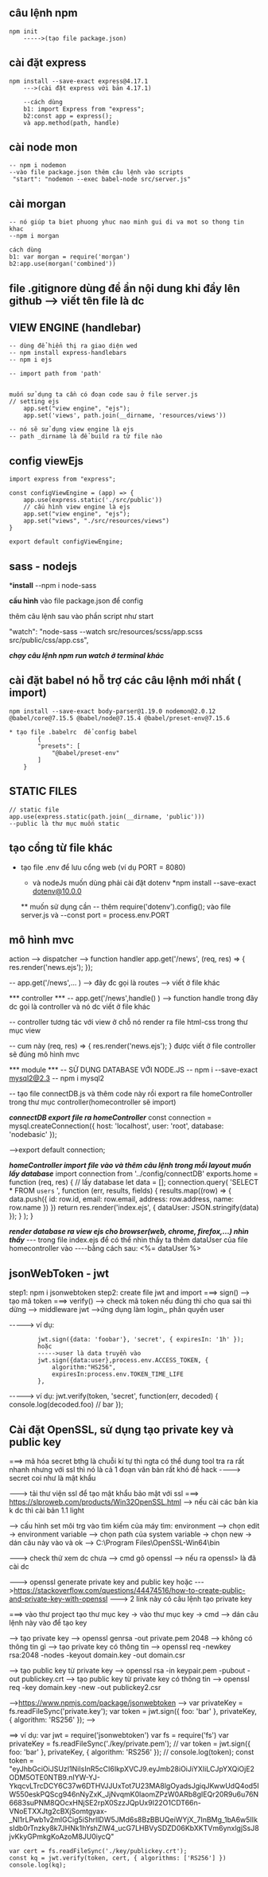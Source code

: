 ## câu lệnh npm
    npm init 
        ----->(tạo file package.json)

## cài đặt express
    npm install --save-exact express@4.17.1
        --->(cài đặt express với bản 4.17.1)

        --cách dùng
        b1: import Express from "express";
        b2:const app = express();
        và app.method(path, handle)

## cài node mon
    -- npm i nodemon
    --vào file package.json thêm câu lệnh vào scripts
     "start": "nodemon --exec babel-node src/server.js"

## cài morgan 
    -- nó giúp ta biet phuong yhuc nao minh gui di va mot so thong tin khac
    --npm i morgan

    cách dùng 
    b1: var morgan = require('morgan')
    b2:app.use(morgan('combined'))
    
## file .gitignore dùng để ẩn nội dung khi đẩy lên github --> viết tên file là dc

## VIEW ENGINE (handlebar)
    -- dùng để hiển thị ra giao diện wed
    -- npm install express-handlebars
    -- npm i ejs

    -- import path from 'path'
    

    muốn sử dụng ta cần có đoạn code sau ở file server.js
    // setting ejs
        app.set("view engine", "ejs");
        app.set('views', path.join(__dirname, 'resources/views'))

    -- nó sẽ sử dụng view engine là ejs
    -- path _dirname là để build ra từ file nào

## config viewEjs
    import express from "express";

    const configViewEngine = (app) => {
        app.use(express.static('./src/public'))
        // cấu hình view engine là ejs
        app.set("view engine", "ejs");
        app.set("views", "./src/resources/views")
    }

    export default configViewEngine;

## sass - nodejs
***install**
--npm i node-sass

**cấu hình**
vào file package.json để config

thêm câu lệnh sau vào phần script như start

 "watch": "node-sass --watch src/resources/scss/app.scss src/public/css/app.css",

***chạy câu lệnh npm run watch ở terminal khác***



## cài đặt babel nó hỗ trợ các câu lệnh mới nhất ( import)
    npm install --save-exact body-parser@1.19.0 nodemon@2.0.12 @babel/core@7.15.5 @babel/node@7.15.4 @babel/preset-env@7.15.6

    * tạo file .babelrc  để config babel
            {
            "presets": [
                "@babel/preset-env"
            ]
        }

## STATIC FILES
    // static file
    app.use(express.static(path.join(__dirname, 'public')))
    --public là thư mục muốn static

## tạo cổng từ file khác
* tạo file .env để lưu cổng web  (ví dụ PORT = 8080)
    * và nodeJs muốn dùng phải cài đặt dotenv
    *npm install --save-exact dotenv@10.0.0
    
    ** muốn sử dụng cần
    -- thêm require('dotenv').config();
    vào file server.js và
    --const port = process.env.PORT
    

## mô hình mvc
action --> dispatcher --> function handler
app.get('/news', (req, res) => {
    res.render('news.ejs');
});

-- app.get('/news',... )  --> đây đc gọi là routes --> viết ở file khác


*** controller ***
-- app.get('/news',handle() )  --> function handle trong đây dc gọi là controller và nó dc viết ở file khác 

-- controller tương tác với view ở chỗ nó render ra file html-css trong thư mục view

-- cum này (req, res) => {
    res.render('news.ejs');
} được viết ở file controller sẽ đúng mô hình mvc


*** module ***
-- SỬ DỤNG DATABASE VỚI NODE.JS
-- npm i --save-exact mysql2@2.3
-- npm i mysql2

-- tạo file connectDB.js 
và thêm code này rồi export ra file homeController trong thư mục controller(homecontroller sẽ import)


***connectDB export file ra homeController***
const connection = mysql.createConnection({
    host: 'localhost',
    user: 'root',
    database: 'nodebasic'
});

-->export default connection;

***homeController import file vào và thêm câu lệnh trong mỗi layout muốn lấy database***
import connection from '../config/connectDB'
exports.home = function (req, res) {
    // lấy database
    let data = [];
    connection.query(
        'SELECT * FROM `users` ',
        function (err, results, fields) {
            results.map((row) => {
                data.push({
                    id: row.id,
                    email: row.email,
                    address: row.address,
                    name: row.name
                })
            })
            return res.render('index.ejs', { dataUser: JSON.stringify(data) });
        }
    );
}

***render database ra view ejs cho browser(web, chrome, firefox,...) nhìn thấy***
--- trong file index.ejs để có thể nhìn thấy ta thêm dataUser của file homecontroller vào
----bằng cách sau: <%= dataUser %>

## jsonWebToken - jwt
step1: npm i jsonwebtoken
step2: create file jwt and import
===> sign() --> tạo mã token
===> verify() --> check mã token nếu đúng thì cho qua sai thì dừng 
--> middleware jwt -->ứng dụng làm login,, phân quyền user 


-----> ví dụ:

            jwt.sign({data: 'foobar'}, 'secret', { expiresIn: '1h' });
            hoặc
            ----->user là data truyền vào 
            jwt.sign({data:user},process.env.ACCESS_TOKEN, {
                algorithm:"HS256",
                expiresIn:process.env.TOKEN_TIME_LIFE
            },

-----> ví dụ:
    jwt.verify(token, 'secret', function(err, decoded) {
  console.log(decoded.foo) // bar
});


## Cài đặt OpenSSL, sử dụng tạo private key và public key
===> mã hóa secret bthg là chuỗi kí tự thì ngta có thể dung tool tra ra rất nhanh 
nhưng với ssl thì nó là cả 1 đoạn văn bản rất khó để hack 
----> secret coi như là mật khẩu 

---> tải thư viện ssl để tạo mật khẩu bảo mật với ssl
===> https://slproweb.com/products/Win32OpenSSL.html
--> nếu cài các bản kia k dc thì cài bản 1.1 light

--> cấu hình set môi  trg
vào tìm kiếm của máy tìm: environment --> chọn edit -> environment variable --> chọn path của system variable -> chọn new -> dán câu này vào và ok --> C:\Program Files\OpenSSL-Win64\bin

---> check thử xem dc chưa --> cmd gõ openssl --> nếu ra openssl> là đã cài dc 

---> openssl generate private key and public key
hoặc
--->https://stackoverflow.com/questions/44474516/how-to-create-public-and-private-key-with-openssl
---> 2 link này có câu lệnh tạo private key

===> vào thư project tạo thư mục key -> vào thư mục key -> cmd --> dán câu lệnh này vào để tạo key

 --> tạo private key --> openssl genrsa -out private.pem 2048 --> không có thông tin gì
 --> tạo private key có thông tin --> openssl req -newkey rsa:2048 -nodes -keyout domain.key -out domain.csr

 --> tạo public key từ private key --> openssl rsa -in keypair.pem -pubout -out publickey.crt
 --> tạo public key từ private key có thông tin --> openssl req -key domain.key -new -out publickey2.csr

-->https://www.npmjs.com/package/jsonwebtoken --> 
var privateKey = fs.readFileSync('private.key');
var token = jwt.sign({ foo: 'bar' }, privateKey, { algorithm: 'RS256' });
-->

==> ví dụ:
    var jwt = require('jsonwebtoken')
    var fs = require('fs')
    var privateKey = fs.readFileSync('./key/private.pem');
    // var token = jwt.sign({ foo: 'bar' }, privateKey, { algorithm: 'RS256' });
    // console.log(token);
    const token = "eyJhbGciOiJSUzI1NiIsInR5cCI6IkpXVCJ9.eyJmb28iOiJiYXIiLCJpYXQiOjE2ODM5OTE0NTB9.nIYW-YJ-YkqcvLTrcDCY6C37w6DTHVJJUxTot7U23MA8lgOyadsJgiqJKwwUdQ4od5IW550eskPQScg946nNyZxK_JjNvqmK0laomZPzW0ARb8gIEQr20R9u6u76N6683suPNM8QOcxHNjSE2rpX0SzzJQpUx9I22O1CDT66n-VNoETXXJtg2cBXjSomtgyax-_Nl1rLPwb1v2mIGCig5iShrlIDW5JMd6s8BzBBUQeiWYjX_7InBMg_1bA6w5IIksIdb0rTnzky8k7JHNk1hYshZlW4_ucG7LHBVySDZD06KbXKTVm6ynxlgjSsJ8jvKkyGPmkgKoAzoM8JU0iycQ"

    var cert = fs.readFileSync('./key/publickey.crt'); 
    const kq = jwt.verify(token, cert, { algorithms: ['RS256'] })
    console.log(kq);










